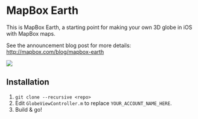 # MapBox Earth

This is MapBox Earth, a starting point for making your own 3D globe in iOS with MapBox maps. 

See the announcement blog post for more details: http://mapbox.com/blog/mapbox-earth

![](http://imgur.com/4nJDl1s)

## Installation

1. `git clone --recursive <repo>`
1. Edit `GlobeViewController.m` to replace `YOUR_ACCOUNT_NAME_HERE`. 
1. Build & go! 